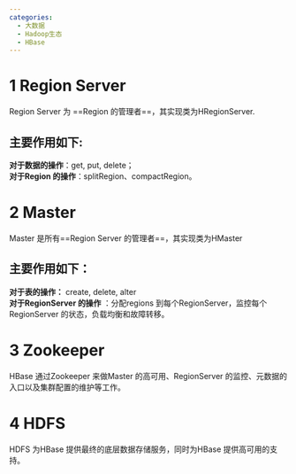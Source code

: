 ```yaml
---
categories:
  - 大数据
  - Hadoop生态
  - HBase
---
```

# 1 Region Server

Region Server 为 ==Region 的管理者==，其实现类为HRegionServer.  
## 主要作用如下:  
**对于数据的操作**：get, put, delete；  
**对于Region 的操作**：splitRegion、compactRegion。

# 2 Master

Master 是所有==Region Server 的管理者==，其实现类为HMaster
## 主要作用如下：
**对于表的操作：** create, delete, alter  
**对于RegionServer 的操作** ：分配regions 到每个RegionServer，监控每个RegionServer 的状态，负载均衡和故障转移。

# 3 Zookeeper

HBase 通过Zookeeper 来做Master 的高可用、RegionServer 的监控、元数据的入口以及集群配置的维护等工作。

# 4 HDFS

HDFS 为HBase 提供最终的底层数据存储服务，同时为HBase 提供高可用的支持。




